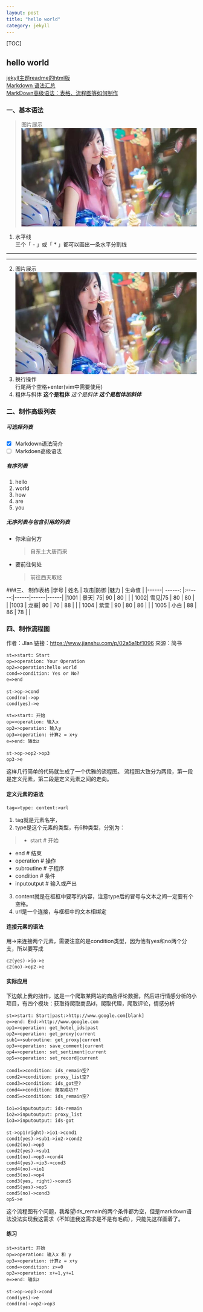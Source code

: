 ```yaml
---
layout: post
title: "hello world"
category: jekyll
---
```


[TOC]

## hello world

[jekyll主题readme的html版](/webpages/README.html)  
[Markdown 语法汇总](https://blog.csdn.net/liubingzhao/article/details/79512393)  
[MarkDown高级语法：表格、流程图等如何制作](https://jingyan.baidu.com/article/8275fc8671073a46a03cf6f5.html)  

### 一、基本语法

>图片展示
![aa](/images/mv.png "图片标题")

1. 水平线  
三个「 - 」或「 * 」都可以画出一条水平分割线

-----
***
2. 图片展示
  ![jpeg图片](/images/mv.jpeg  "妹子")
3. 换行操作  
  行尾两个空格+enter(vim中需要使用)
4. 粗体与斜体
  **这个是粗体** 
  *这个是斜体* 
  ***这个是粗体加斜体***

### 二、制作高级列表

##### 可选择列表

- [x] Markdown语法简介
- [ ] Markdoen高级语法

##### 有序列表

1.    hello
2. world
3. how
4. are
5. you
##### 无序列表与包含引用的列表
* 你来自何方

    > 自东土大唐而来
* 要前往何处

    > 前往西天取经


###三、 制作表格
|学号  |  姓名  |   攻击|防御 |魅力 | 生命值 |
|------| ------: |:------:|------|------|------|
|1001  | 景天| 75| 90 | 80 | |
| 1002| 雪见|75 | 80 | 80 | |
|1003 | 龙葵| 80 | 70 | 88 | |
| 1004 | 紫萱 | 90 | 80 | 86 | |
| 1005 | 小白 | 88 | 86 | 78 | |



### 四、制作流程图

作者：Jlan
链接：https://www.jianshu.com/p/02a5a1bf1096
來源：简书

```flow
st=>start: Start
op=>operation: Your Operation
op2=>operation:hello world
cond=>condition: Yes or No?
e=>end

st->op->cond
cond(no)->op
cond(yes)->e

```

```flow
st=>start: 开始
op=>operation: 输入x
op2=>operation: 输入y
op3=>operation: 计算z = x+y
e=>end: 输出z

st->op->op2->op3
op3->e
```
这样几行简单的代码就生成了一个优雅的流程图。
流程图大致分为两段，第一段是定义元素，第二段是定义元素之间的走向。
#### 定义元素的语法
```
tag=>type: content:>url
```
 1. tag就是元素名字，
 2. type是这个元素的类型，有6种类型，分别为：

 >- start # 开始
 - end           # 结束
 - operation     # 操作
 - subroutine    # 子程序
 - condition     # 条件
 - inputoutput   # 输入或产出

3. content就是在框框中要写的内容，注意type后的冒号与文本之间一定要有个空格。
4. url是一个连接，与框框中的文本相绑定
#### 连接元素的语法
用->来连接两个元素，需要注意的是condition类型，因为他有yes和no两个分支，所以要写成
```
c2(yes)->io->e
c2(no)->op2->e
```

#### 实际应用
下边献上我的拙作，这是一个爬取某网站的商品评论数据，然后进行情感分析的小项目，有四个模块：获取待爬取商品id，爬取代理，爬取评论，情感分析

```flow
st=>start: Start|past:>http://www.google.com[blank]
e=>end: End:>http://www.google.com
op1=>operation: get_hotel_ids|past
op2=>operation: get_proxy|current
sub1=>subroutine: get_proxy|current
op3=>operation: save_comment|current
op4=>operation: set_sentiment|current
op5=>operation: set_record|current

cond1=>condition: ids_remain空?
cond2=>condition: proxy_list空?
cond3=>condition: ids_got空?
cond4=>condition: 爬取成功??
cond5=>condition: ids_remain空?

io1=>inputoutput: ids-remain
io2=>inputoutput: proxy_list
io3=>inputoutput: ids-got

st->op1(right)->io1->cond1
cond1(yes)->sub1->io2->cond2
cond2(no)->op3
cond2(yes)->sub1
cond1(no)->op3->cond4
cond4(yes)->io3->cond3
cond4(no)->io1
cond3(no)->op4
cond3(yes, right)->cond5
cond5(yes)->op5
cond5(no)->cond3
op5->e
```

这个流程图有个问题，我希望ids_remain的两个条件都为空，但是markdown语法没法实现我这需求（不知道我这需求是不是有毛病），只能先这样画着了。

#### 练习
```flow
st=>start: 开始
op=>operation: 输入x 和 y
op3=>operation: 计算z = x+y
cond=>condition: z>=0
op2=>operation: x+=1,y+=1
e=>end: 输出z

st->op->op3->cond
cond(yes)->e
cond(no)->op2->op3
```



